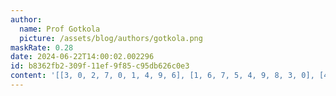 ```yaml
---
author:
  name: Prof Gotkola
  picture: /assets/blog/authors/gotkola.png
maskRate: 0.28
date: 2024-06-22T14:00:02.002296
id: b8362fb2-309f-11ef-9f85-c95db626c0e3
content: '[[3, 0, 2, 7, 0, 1, 4, 9, 6], [1, 6, 7, 5, 4, 9, 8, 3, 0], [4, 0, 8, 0, 6, 2, 7, 5, 0], [5, 0, 1, 9, 2, 6, 0, 8, 4], [8, 4, 9, 0, 7, 0, 0, 0, 5], [0, 2, 0, 8, 5, 4, 1, 7, 0], [9, 3, 5, 4, 1, 0, 0, 6, 7], [2, 8, 4, 0, 9, 0, 0, 1, 3], [7, 1, 0, 2, 3, 5, 9, 4, 0]]'
---
```

